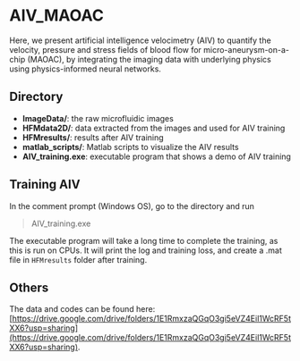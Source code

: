 # AIV_MAOAC

Here, we present artificial intelligence velocimetry (AIV) to quantify the velocity, pressure and stress fields of blood flow for micro-aneurysm-on-a-chip (MAOAC), by integrating the imaging data with underlying physics using physics-informed neural networks. 


## Directory

* **ImageData/**: the raw microfluidic images  
* **HFMdata2D/**: data extracted from the images and used for AIV training  
* **HFMresults/**: results after AIV training  
* **matlab_scripts/**: Matlab scripts to visualize the AIV results  
* **AIV_training.exe**: executable program that shows a demo of AIV training  


## Training AIV

In the comment prompt (Windows OS), go to the directory and run
> AIV_training.exe

The executable program will take a long time to complete the training, as this is run on CPUs. It will print the log and training loss, and create a .mat file in `HFMresults` folder after training. 


## Others

The data and codes can be found here: [https://drive.google.com/drive/folders/1E1RmxzaQGqO3gi5eVZ4Eil1WcRF5tXX6?usp=sharing](https://drive.google.com/drive/folders/1E1RmxzaQGqO3gi5eVZ4Eil1WcRF5tXX6?usp=sharing).



